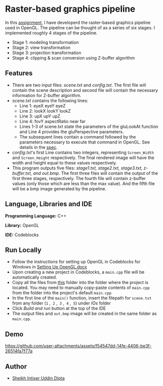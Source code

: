 
# Raster-based graphics pipeline

In this [assignment](https://github.com/sheikhDipta003/CSE-410-Computer-Graphics/blob/370745e19e9a7285f90727e9b1141cc3c5ee3825/Offline-2-Rasterization/Offline%202%20Specifications.pdf), I have developerd the raster-based graphics pipeline used in OpenGL. The pipeline can be thought of as a series of six stages. I implemented roughly 4 stages of the pipeline.
- Stage 1: modeling transformation
- Stage 2: view transformation
- Stage 3: projection transformation
- Stage 4: clipping & scan conversion using Z-buffer algorithm

## Features

- There are two input files: *scene.txt* and *config.txt*. The first file will contain the scene description and second file will contain the necessary information for Z-buffer algorithm.
- *scene.txt* contains the following lines:
  - Line 1: eyeX eyeY eyeZ
  - Line 2: lookX lookY lookZ
  - Line 3: upX upY upZ
  - Line 4: fovY aspectRatio near far
  - Lines 1-3 of scene.txt state the parameters of the gluLookAt function and Line 4 provides the gluPerspective parameters.
  - The subsequent lines contain a command followed by the parameters necessary to execute that command in OpenGL. See details in the [spec](https://github.com/sheikhDipta003/CSE-410-Computer-Graphics/blob/370745e19e9a7285f90727e9b1141cc3c5ee3825/Offline-2-Rasterization/Offline%202%20Specifications.pdf).
- *config.txt*'s  first Line contains two integers, representing ```Screen_Width``` and ```Screen_Height``` respectively. The final rendered image will have the width and height equal to these values respectively.
- This program outputs five files: *stage1.txt, stage2.txt, stage3.txt, z-buffer.txt, and out.bmp*. The first three files will contain the output of the first three stages, respectively. The fourth file will contain z-buffer values (only those which are less than the max value). And the fifth file will be a bmp image generated by the pipeline.




## Language, Libraries and IDE

**Programming Language:** C++

**Library:** OpenGL

**IDE:** Codeblocks


## Run Locally

- Follow the instructions for setting up OpenGL in Codeblocks for Windows in [Setting Up OpenGL.docx](https://github.com/sheikhDipta003/CSE-410-Computer-Graphics/blob/80c3b76d5e1fe36637a03e311270df7e70f4e223/Offline-1-OpenGL/Setting%20Up%20OpenGL.docx)
- Upon creating a new project in Codeblocks, a ```main.cpp``` file will be automatically created.
- Copy all the files from [this](https://github.com/sheikhDipta003/CSE-410-Computer-Graphics/tree/370745e19e9a7285f90727e9b1141cc3c5ee3825/Offline-2-Rasterization) folder into the folder where the project is located. You may need to manually copy-paste contents of ```main.cpp``` from the folder into the project's default ```main.cpp```
- In the first line of the ```main()``` function, insert the filepath for ```scene.txt``` from any folder (```1``` ,``` 2``` ,``` 3``` ,``` 4``` ,``` 5```) under *IOs* folder 
- Click *Build and run* button at the top of the IDE
- The output files and ```out.bmp``` image will be created in the same folder as ```main.cpp```.


## Demo


https://github.com/user-attachments/assets/f54547dd-14fe-4406-be3f-26514fa7f77a


## Author

- [Sheikh Intiser Uddin Dipta](https://github.com/sheikhDipta003)


